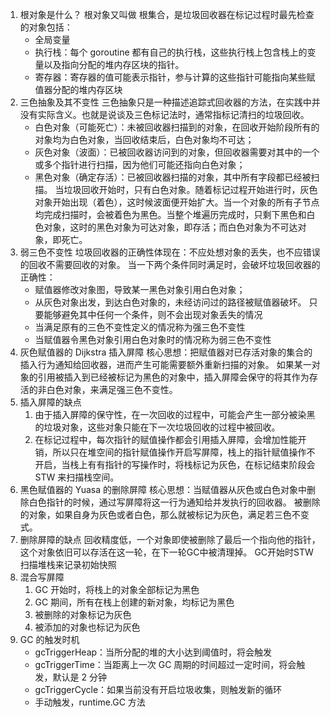 1. 根对象是什么？
	根对象又叫做 根集合，是垃圾回收器在标记过程时最先检查的对象包括：
	- 全局变量
	- 执行栈：每个 goroutine 都有自己的执行栈，这些执行栈上包含栈上的变量以及指向分配的堆内存区块的指针。
	- 寄存器：寄存器的值可能表示指针，参与计算的这些指针可能指向某些赋值器分配的堆内存区块
2. 三色抽象及其不变性
	三色抽象只是一种描述追踪式回收器的方法，在实践中并没有实际含义。也就是说谈及三色标记法时，通常指标记清扫的垃圾回收。
	- 白色对象（可能死亡）：未被回收器扫描到的对象，在回收开始阶段所有的对象均为白色对象，当回收结束后，白色对象均不可达；
	- 灰色对象（波面）：已被回收器访问到的对象，但回收器需要对其中的一个或多个指针进行扫描，因为他们可能还指向白色对象；
	- 黑色对象（确定存活）：已被回收器扫描的对象，其中所有字段都已经被扫描。
	当垃圾回收开始时，只有白色对象。随着标记过程开始进行时，灰色对象开始出现（着色），这时候波面便开始扩大。当一个对象的所有子节点均完成扫描时，会被着色为黑色。当整个堆遍历完成时，只剩下黑色和白色对象，这时的黑色对象为可达对象，即存活；而白色对象为不可达对象，即死亡。
4. 弱三色不变性
	垃圾回收器的正确性体现在：不应处想对象的丢失，也不应错误的回收不需要回收的对象。
	当一下两个条件同时满足时，会破坏垃圾回收器的正确性：
	- 赋值器修改对象图，导致某一黑色对象引用白色对象；
	- 从灰色对象出发，到达白色对象的，未经访问过的路径被赋值器破坏。
	只要能够避免其中任何一个条件，则不会出现对象丢失的情况
	-   当满足原有的三色不变性定义的情况称为强三色不变性
	-   当赋值器令黑色对象引用白色对象时的情况称为弱三色不变性
5. 灰色赋值器的 Dijkstra 插入屏障
	核心思想：把赋值器对已存活对象的集合的插入行为通知给回收器，进而产生可能需要额外重新扫描的对象。
	如果某一对象的引用被插入到已经被标记为黑色的对象中，插入屏障会保守的将其作为存活的非白色对象，来满足强三色不变性。
6. 插入屏障的缺点
	 1. 由于插入屏障的保守性，在一次回收的过程中，可能会产生一部分被染黑的垃圾对象，这些对象只能在下一次垃圾回收的过程中被回收。
	 2. 在标记过程中，每次指针的赋值操作都会引用插入屏障，会增加性能开销，所以只在堆空间的指针赋值操作开启写屏障，栈上的指针赋值操作不开启，当栈上有有指针的写操作时，将栈标记为灰色，在标记结束阶段会 STW 来扫描栈空间。
7. 黑色赋值器的 Yuasa 的删除屏障
	核心思想：当赋值器从灰色或白色对象中删除白色指针的时候，通过写屏障将这一行为通知给并发执行的回收器。
	被删除的对象，如果自身为灰色或者白色，那么就被标记为灰色，满足若三色不变式。
8. 删除屏障的缺点
	回收精度低，一个对象即使被删除了最后一个指向他的指针，这个对象依旧可以存活在这一轮，在下一轮GC中被清理掉。
	GC开始时STW扫描堆栈来记录初始快照
9. 混合写屏障
	1. GC 开始时，将栈上的对象全部标记为黑色
	2. GC 期间，所有在栈上创建的新对象，均标记为黑色
	3. 被删除的对象标记为灰色
	4. 被添加的对象也标记为灰色
10. GC 的触发时机
	- gcTriggerHeap：当所分配的堆的大小达到阈值时，将会触发
	- gcTriggerTime：当距离上一次 GC 周期的时间超过一定时间，将会触发，默认是 2 分钟
	- gcTriggerCycle：如果当前没有开启垃圾收集，则触发新的循环
	- 手动触发，runtime.GC 方法
	